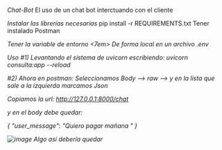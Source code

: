 <em> Chat-Bot </em>
El uso de un chat bot interctuando con el cliente

<em> Instalar las librerías necesarias </em>
pip install -r REQUIREMENTS.txt
Tener instalado Postman

<em> Tener la variable de entorno <7em>
De forma local en un archivo .env

<em> Uso </em>
#1) Levantando el sistema de uvicorn escribiendo:
uvicorn consulta:app --reload

#2) Ahora en postman:
Seleccionamos Body --> raw --> y en la lista que sale a la izquierda marcamos Json

Copiamos la url:
http://127.0.0.1:8000/chat

y en el body debe quedar:

{
    "user_message": "Quiero pagar mañana "
}

![image](https://github.com/ljutreras/python/assets/94999914/fe3506bd-5750-410a-bf33-6e377454fc6b)
Algo así debería quedar


   
